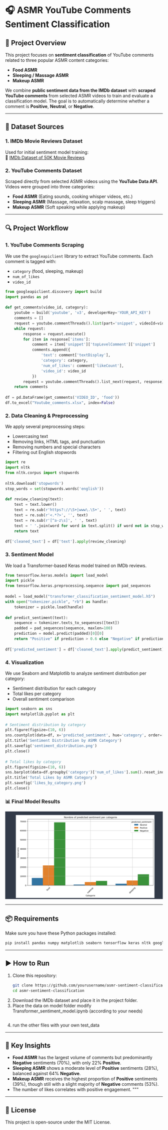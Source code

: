 # 🎧 ASMR YouTube Comments Sentiment Classification

## 📌 Project Overview
This project focuses on **sentiment classification** of YouTube comments related to three popular ASMR content categories:
- **Food ASMR**
- **Sleeping / Massage ASMR**
- **Makeup ASMR**

We combine **public sentiment data from the IMDb dataset** with **scraped YouTube comments** from selected ASMR videos to train and evaluate a classification model. The goal is to automatically determine whether a comment is **Positive**, **Neutral**, or **Negative**.

---

## 📂 Dataset Sources
### 1. IMDb Movie Reviews Dataset
Used for initial sentiment model training:  
🔗 [IMDb Dataset of 50K Movie Reviews](https://www.kaggle.com/datasets/lakshmi25npathi/imdb-dataset-of-50k-movie-reviews)

### 2. YouTube Comments Dataset
Scraped directly from selected ASMR videos using the **YouTube Data API**.  
Videos were grouped into three categories:
- **Food ASMR** (Eating sounds, cooking whisper videos, etc.)
- **Sleeping ASMR** (Massage, relaxation, scalp massage, sleep triggers)
- **Makeup ASMR** (Soft speaking while applying makeup)

---

## 🔍 Project Workflow

### **1. YouTube Comments Scraping**
We use the `googleapiclient` library to extract YouTube comments. Each comment is tagged with:
- `category` (food, sleeping, makeup)
- `num_of_likes`
- `video_id`

```python
from googleapiclient.discovery import build
import pandas as pd

def get_comments(video_id, category):
    youtube = build('youtube', 'v3', developerKey='YOUR_API_KEY')
    comments = []
    request = youtube.commentThreads().list(part='snippet', videoId=video_id, maxResults=100)
    while request:
        response = request.execute()
        for item in response['items']:
            comment = item['snippet']['topLevelComment']['snippet']
            comments.append({
                'text': comment['textDisplay'],
                'category': category,
                'num_of_likes': comment['likeCount'],
                'video_id': video_id
            })
        request = youtube.commentThreads().list_next(request, response)
    return comments

df = pd.DataFrame(get_comments('VIDEO_ID', 'food'))
df.to_excel("Youtube_comments.xlsx", index=False)
```

### **2. Data Cleaning & Preprocessing**
We apply several preprocessing steps:
- Lowercasing text
- Removing links, HTML tags, and punctuation
- Removing numbers and special characters
- Filtering out English stopwords

```python
import re
import nltk
from nltk.corpus import stopwords

nltk.download('stopwords')
stop_words = set(stopwords.words('english'))

def review_cleaning(text):
    text = text.lower()
    text = re.sub(r'https?://\S+|www\.\S+', ' ', text)
    text = re.sub(r'<.*?>', '', text)
    text = re.sub(r'[^a-z\s]', ' ', text)
    text = ' '.join(word for word in text.split() if word not in stop_words)
    return text

df['cleaned_text'] = df['text'].apply(review_cleaning)
```

### **3. Sentiment Model**
We load a Transformer-based Keras model trained on IMDb reviews.

```python
from tensorflow.keras.models import load_model
import pickle
from tensorflow.keras.preprocessing.sequence import pad_sequences

model = load_model("transformer_classification_sentiment_model.h5")
with open("tokenizer.pickle", "rb") as handle:
    tokenizer = pickle.load(handle)

def predict_sentiment(text):
    sequence = tokenizer.texts_to_sequences([text])
    padded = pad_sequences(sequence, maxlen=100)
    prediction = model.predict(padded)[0][0]
    return "Positive" if prediction > 0.6 else "Negative" if prediction < 0.4 else "Neutral"

df['predicted_sentiment'] = df['cleaned_text'].apply(predict_sentiment)
```

### **4. Visualization**
We use Seaborn and Matplotlib to analyze sentiment distribution per category:
- Sentiment distribution for each category
- Total likes per category
- Overall sentiment comparison

```python
import seaborn as sns
import matplotlib.pyplot as plt

# Sentiment distribution by category
plt.figure(figsize=(10, 6))
sns.countplot(data=df, x='predicted_sentiment', hue='category', order=['Negative', 'Neutral', 'Positive'])
plt.title('Sentiment Distribution by ASMR Category')
plt.savefig('sentiment_distribution.png')
plt.close()

# Total likes by category
plt.figure(figsize=(10, 6))
sns.barplot(data=df.groupby('category')['num_of_likes'].sum().reset_index(), x='category', y='num_of_likes')
plt.title('Total Likes by ASMR Category')
plt.savefig('likes_by_category.png')
plt.close()
```

### 📊 Final Model Results
![Sentiment Distribution](1.png)

---

## 📦 Requirements
Make sure you have these Python packages installed:

```bash
pip install pandas numpy matplotlib seaborn tensorflow keras nltk google-api-python-client openpyxl
```

---

## ▶️ How to Run
1. Clone this repository:
   ```bash
   git clone https://github.com/yourusername/asmr-sentiment-classification.git
   cd asmr-sentiment-classification
   ```
2. Download the IMDb dataset and place it in the project folder.
3. Place the data on model folder 
   modify Transformer_sentiment_model.ipynb (according to your needs)
   ```
4. run the other files with your own test_data

---

## 📌 Key Insights
- **Food ASMR** has the largest volume of comments but predominantly **Negative** sentiments (70%), with only 22% **Positive**.
- **Sleeping ASMR** shows a moderate level of **Positive** sentiments (28%), balanced against 64% **Negative**.
- **Makeup ASMR** receives the highest proportion of **Positive** sentiments (39%), though still with a slight majority of **Negative** comments (53%).
- The number of likes correlates with positive engagement.
"""

---

## 📜 License
This project is open-source under the MIT License.
